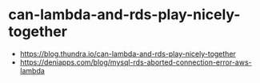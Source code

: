 # can-lambda-and-rds-play-nicely-together

- https://blog.thundra.io/can-lambda-and-rds-play-nicely-together
- https://deniapps.com/blog/mysql-rds-aborted-connection-error-aws-lambda
